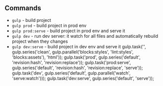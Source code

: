 ## Commands

* `gulp` - build project
* `gulp prod` - build project in prod env
* `gulp prod:serve` - build project in prod env and serve it
* `gulp dev` - run dev server: it watch for all files and automatically rebuild project when they changes
* `gulp dev:serve` - build project in dev env and serve it
gulp.task('', gulp.series('clean', gulp.parallel('blocks:styles', 'lint:styles', 'blocks:assets'), 'html'));
gulp.task('prod', gulp.series('default', 'revision:hash', 'revision:replace'));
gulp.task('prod:serve', gulp.series('default', 'revision:hash', 'revision:replace', 'serve'));
gulp.task('dev', gulp.series('default', gulp.parallel('watch', 'serve:watch')));
gulp.task('dev:serve', gulp.series('default', 'serve'));
